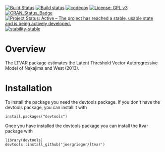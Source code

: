 [![Build Status](https://travis-ci.com/joergrieger/ltvar.svg?branch=master)](https://travis-ci.com/joergrieger/ltvar)
[![Build status](https://ci.appveyor.com/api/projects/status/6y1ks95ujkm6kng4?svg=true)](https://ci.appveyor.com/project/joergrieger/ltvar)
[![codecov](https://codecov.io/gh/joergrieger/ltvar/branch/master/graph/badge.svg)](https://codecov.io/gh/joergrieger/ltvar) [![License: GPL v3](https://img.shields.io/badge/License-GPLv3-blue.svg)](https://www.gnu.org/licenses/gpl-3.0) [![CRAN\_Status\_Badge](http://www.r-pkg.org/badges/version/ltvar)]()
[![Project Status: Active – The project has reached a stable, usable state and is being actively developed.](https://www.repostatus.org/badges/latest/active.svg)](https://www.repostatus.org/#active) 
[![stability-stable](https://img.shields.io/badge/stability-stable-green.svg)](https://github.com/joethorley/stability-badges#stable)


# Overview

The LTVAR package estimates the Latent Threshold Vector Autoregressive Model of Nakajima and West (2013).


# Installation

To install the package you need the devtools package. If you don't have the devtools package, you can install it with

    install.packages("devtools")
    
Once you have installed the devtools package you can install the ltvar package with

    library(devtools)
    devtools::install_github('joergrieger/ltvar')

